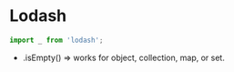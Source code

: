 # Lodash

```javascript
import _ from 'lodash';
```

- .isEmpty() => works for object, collection, map, or set.

